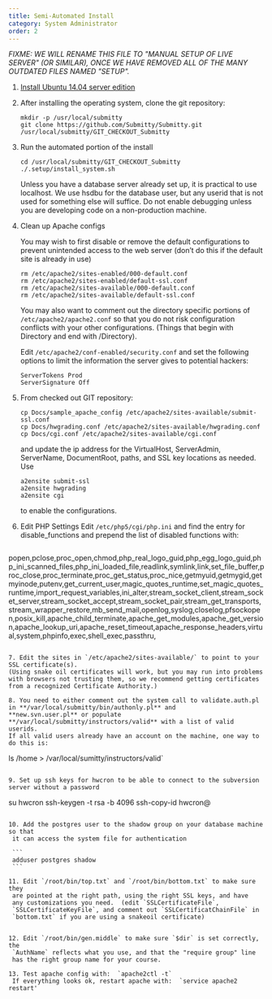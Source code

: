 ```yaml
---
title: Semi-Automated Install
category: System Administrator
order: 2
---
```


_FIXME: WE WILL RENAME THIS FILE TO "MANUAL SETUP OF LIVE SERVER" (OR
SIMILAR), ONCE WE HAVE REMOVED ALL OF THE MANY OUTDATED FILES NAMED
"SETUP"._


1. [Install Ubuntu 14.04 server edition](sysadmin/server_os)


2. After installing the operating system, clone the git repository:  

   ```
   mkdir -p /usr/local/submitty  
   git clone https://github.com/Submitty/Submitty.git /usr/local/submitty/GIT_CHECKOUT_Submitty
   ```

3. Run the automated portion of the install  

   ```
   cd /usr/local/submitty/GIT_CHECKOUT_Submitty  
   ./.setup/install_system.sh
   ```
   Unless you have a database server already set up, it is practical to use localhost.
   We use hsdbu for the database user, but any userid that is not used for something else will suffice.
   Do not enable debugging unless you are developing code on a non-production machine.

4. Clean up Apache configs

   You may wish to first disable or remove the default configurations
   to prevent unintended access to the web server (don’t do this if
   the default site is already in use)

   ```
   rm /etc/apache2/sites-enabled/000-default.conf 
   rm /etc/apache2/sites-enabled/default-ssl.conf
   rm /etc/apache2/sites-available/000-default.conf
   rm /etc/apache2/sites-available/default-ssl.conf
   ```

   You may also want to comment out the directory specific portions of
   ``` /etc/apache2/apache2.conf ``` so that you do not risk
   configuration conflicts with your other configurations.  (Things
   that begin with Directory and end with /Directory).


   Edit ``` /etc/apache2/conf-enabled/security.conf ``` and set the
   following options to limit the information the server gives to
   potential hackers:

   ```
   ServerTokens Prod
   ServerSignature Off
   ```
5. From checked out GIT repository:
  
    ```cp Docs/sample_apache_config /etc/apache2/sites-available/submit-ssl.conf```  
    ```cp Docs/hwgrading.conf /etc/apache2/sites-available/hwgrading.conf```  
    ```cp Docs/cgi.conf /etc/apache2/sites-available/cgi.conf```  

    and update the ip address for the VirtualHost, ServerAdmin,
    ServerName, DocumentRoot, paths, and SSL key locations as needed.
    Use

    ```a2ensite submit-ssl```  
    ```a2ensite hwgrading```  
    ```a2ensite cgi```  

    to enable the configurations.

6. Edit PHP Settings
   Edit `/etc/php5/cgi/php.ini`  and find the entry for disable_functions and prepend the list of disabled functions with:
   ```
popen,pclose,proc_open,chmod,php_real_logo_guid,php_egg_logo_guid,php_ini_scanned_files,php_ini_loaded_file,readlink,symlink,link,set_file_buffer,proc_close,proc_terminate,proc_get_status,proc_nice,getmyuid,getmygid,getmyinode,putenv,get_current_user,magic_quotes_runtime,set_magic_quotes_runtime,import_request_variables,ini_alter,stream_socket_client,stream_socket_server,stream_socket_accept,stream_socket_pair,stream_get_transports,stream_wrapper_restore,mb_send_mail,openlog,syslog,closelog,pfsockopen,posix_kill,apache_child_terminate,apache_get_modules,apache_get_version,apache_lookup_uri,apache_reset_timeout,apache_response_headers,virtual,system,phpinfo,exec,shell_exec,passthru,
   ```

7. Edit the sites in `/etc/apache2/sites-available/` to point to your SSL certificate(s).
   (Using snake oil certificates will work, but you may run into problems with browsers not trusting them, so we recommend getting certificates from a recognized Certificate Authority.)

8. You need to either comment out the system call to validate.auth.pl in **/var/local/submitty/bin/authonly.pl** and
   **new.svn.user.pl** or populate **/var/local/submitty/instructors/valid** with a list of valid userids.  
   If all valid users already have an account on the machine, one way to do this is: 

   ```
   ls /home > /var/local/sumitty/instructors/valid`
   ```

9. Set up ssh keys for hwcron to be able to connect to the subversion server without a password  

   ```
   su hwcron
   ssh-keygen -t rsa -b 4096 
   ssh-copy-id hwcron@<svnhost>    
   ```

10. Add the postgres user to the shadow group on your database machine so that
    it can access the system file for authentication

    ```
    adduser postgres shadow
    ```

11. Edit `/root/bin/top.txt` and `/root/bin/bottom.txt` to make sure they
    are pointed at the right path, using the right SSL keys, and have
    any customizations you need.  (edit `SSLCertificateFile`,
    `SSLCertificateKeyFile`, and comment out `SSLCertificatChainFile` in
    `bottom.txt` if you are using a snakeoil certificate)


12. Edit `/root/bin/gen.middle` to make sure `$dir` is set correctly, the
    `AuthName` reflects what you use, and that the "require group" line
    has the right group name for your course.

13. Test apache config with:  `apache2ctl -t` 
    If everything looks ok, restart apache with:  `service apache2 restart'
